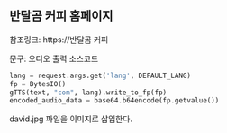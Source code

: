 ## 반달곰 커피 홈페이지

참조링크: https://반달곰 커피

문구: 오디오 출력 소스코드

```python
lang = request.args.get('lang', DEFAULT_LANG)
fp = BytesIO()
gTTS(text, "com", lang).write_to_fp(fp)
encoded_audio_data = base64.b64encode(fp.getvalue())
```
david.jpg 파일을 이미지로 삽입한다.
